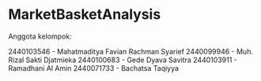 # MarketBasketAnalysis
Anggota kelompok:

2440103546 - Mahatmaditya Favian Rachman Syarief
2440099946 - Muh. Rizal Sakti Djatmieka
2440100683 - Gede Dyava Savitra
2440103911 - Ramadhani Al Amin
2440071733 - Bachatsa Taqiyya

